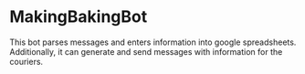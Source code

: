 # MakingBakingBot

This bot parses messages and enters information into google spreadsheets.
Additionally, it can generate and send messages with information for the couriers.
